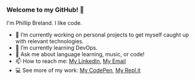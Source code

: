 ### Welcome to my GitHub! 👋

I'm Phillip Breland. I like code.

- 🔭 I’m currently working on personal projects to get myself caught up with relevant technologies.
- 🌱 I’m currently learning DevOps.
- 💬 Ask me about language learning, music, or code!
- 📫 How to reach me: [My LinkedIn](https://www.linkedin.com/in/phillipbreland), [My Email](mailto:phillip@breland.tech)
- 💻 See more of my work: [My CodePen](https://codepen.io/phillipbreland), [My Repl.it](https://replit.com/@phillipbreland)
<!-- - 👯 I’m looking to collaborate on ...
- 🤔 I’m looking for help with ...
- ⚡ Fun fact: -->
